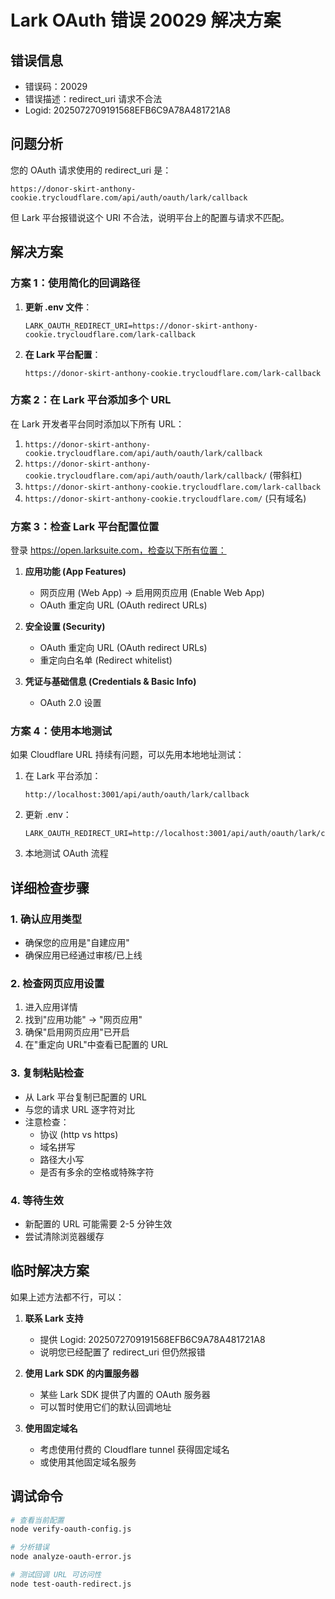 # Lark OAuth 错误 20029 解决方案

## 错误信息
- 错误码：20029
- 错误描述：redirect_uri 请求不合法
- Logid: 2025072709191568EFB6C9A78A481721A8

## 问题分析

您的 OAuth 请求使用的 redirect_uri 是：
```
https://donor-skirt-anthony-cookie.trycloudflare.com/api/auth/oauth/lark/callback
```

但 Lark 平台报错说这个 URI 不合法，说明平台上的配置与请求不匹配。

## 解决方案

### 方案 1：使用简化的回调路径

1. **更新 .env 文件**：
   ```
   LARK_OAUTH_REDIRECT_URI=https://donor-skirt-anthony-cookie.trycloudflare.com/lark-callback
   ```

2. **在 Lark 平台配置**：
   ```
   https://donor-skirt-anthony-cookie.trycloudflare.com/lark-callback
   ```

### 方案 2：在 Lark 平台添加多个 URL

在 Lark 开发者平台同时添加以下所有 URL：

1. `https://donor-skirt-anthony-cookie.trycloudflare.com/api/auth/oauth/lark/callback`
2. `https://donor-skirt-anthony-cookie.trycloudflare.com/api/auth/oauth/lark/callback/` (带斜杠)
3. `https://donor-skirt-anthony-cookie.trycloudflare.com/lark-callback`
4. `https://donor-skirt-anthony-cookie.trycloudflare.com/` (只有域名)

### 方案 3：检查 Lark 平台配置位置

登录 https://open.larksuite.com，检查以下所有位置：

1. **应用功能 (App Features)**
   - 网页应用 (Web App) → 启用网页应用 (Enable Web App)
   - OAuth 重定向 URL (OAuth redirect URLs)

2. **安全设置 (Security)**
   - OAuth 重定向 URL (OAuth redirect URLs)
   - 重定向白名单 (Redirect whitelist)

3. **凭证与基础信息 (Credentials & Basic Info)**
   - OAuth 2.0 设置

### 方案 4：使用本地测试

如果 Cloudflare URL 持续有问题，可以先用本地地址测试：

1. 在 Lark 平台添加：
   ```
   http://localhost:3001/api/auth/oauth/lark/callback
   ```

2. 更新 .env：
   ```
   LARK_OAUTH_REDIRECT_URI=http://localhost:3001/api/auth/oauth/lark/callback
   ```

3. 本地测试 OAuth 流程

## 详细检查步骤

### 1. 确认应用类型
- 确保您的应用是"自建应用"
- 确保应用已经通过审核/已上线

### 2. 检查网页应用设置
1. 进入应用详情
2. 找到"应用功能" → "网页应用"
3. 确保"启用网页应用"已开启
4. 在"重定向 URL"中查看已配置的 URL

### 3. 复制粘贴检查
- 从 Lark 平台复制已配置的 URL
- 与您的请求 URL 逐字符对比
- 注意检查：
  - 协议 (http vs https)
  - 域名拼写
  - 路径大小写
  - 是否有多余的空格或特殊字符

### 4. 等待生效
- 新配置的 URL 可能需要 2-5 分钟生效
- 尝试清除浏览器缓存

## 临时解决方案

如果上述方法都不行，可以：

1. **联系 Lark 支持**
   - 提供 Logid: 2025072709191568EFB6C9A78A481721A8
   - 说明您已经配置了 redirect_uri 但仍然报错

2. **使用 Lark SDK 的内置服务器**
   - 某些 Lark SDK 提供了内置的 OAuth 服务器
   - 可以暂时使用它们的默认回调地址

3. **使用固定域名**
   - 考虑使用付费的 Cloudflare tunnel 获得固定域名
   - 或使用其他固定域名服务

## 调试命令

```bash
# 查看当前配置
node verify-oauth-config.js

# 分析错误
node analyze-oauth-error.js

# 测试回调 URL 可访问性
node test-oauth-redirect.js
```